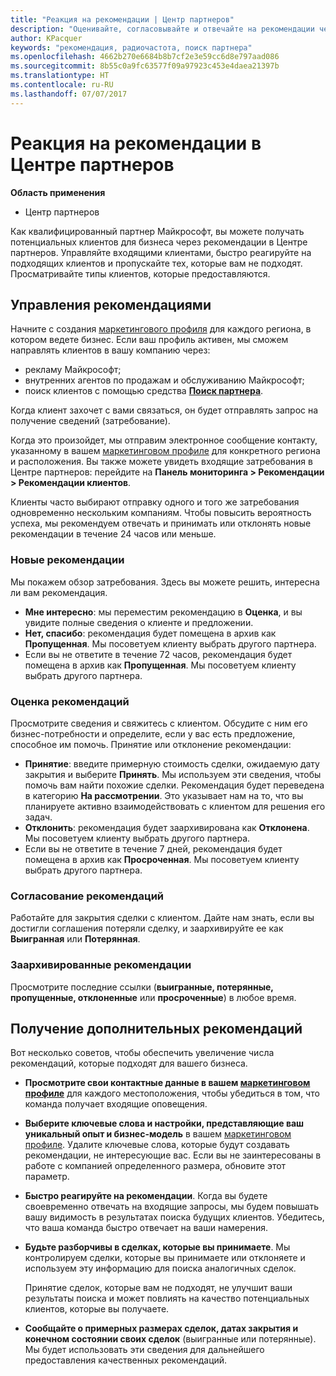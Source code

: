 ```yaml
---
title: "Реакция на рекомендации | Центр партнеров"
description: "Оценивайте, согласовывайте и отвечайте на рекомендации через Центр партнеров."
author: KPacquer
keywords: "рекомендация, радиочастота, поиск партнера"
ms.openlocfilehash: 4662b270e6684b8b7cf2e3e59cc6d8e797aad086
ms.sourcegitcommit: 8b55c0a9fc63577f09a97923c453e4daea21397b
ms.translationtype: HT
ms.contentlocale: ru-RU
ms.lasthandoff: 07/07/2017
---
```

# <a name="responding-to-referrals-in-partner-center"></a>Реакция на рекомендации в Центре партнеров

**Область применения**

-  Центр партнеров

Как квалифицированный партнер Майкрософт, вы можете получать потенциальных клиентов для бизнеса через рекомендации в Центре партнеров. Управляйте входящими клиентами, быстро реагируйте на подходящих клиентов и пропускайте тех, которые вам не подходят. Просматривайте типы клиентов, которые предоставляются. 

## <a name="referral-management"></a>Управления рекомендациями

Начните с создания [маркетингового профиля](create-a-marketing-profile.md) для каждого региона, в котором ведете бизнес. Если ваш профиль активен, мы сможем направлять клиентов в вашу компанию через:

*  рекламу Майкрософт;
*  внутренних агентов по продажам и обслуживанию Майкрософт;
*  поиск клиентов с помощью средства **[Поиск партнера](https://partnercenter.microsoft.com/pcv/search)**.

Когда клиент захочет с вами связаться, он будет отправлять запрос на получение сведений (затребование). 

Когда это произойдет, мы отправим электронное сообщение контакту, указанному в вашем [маркетинговом профиле](create-a-marketing-profile.md) для конкретного региона и расположения. Вы также можете увидеть входящие затребования в Центре партнеров: перейдите на **Панель мониторинга > Рекомендации > Рекомендации клиентов**.

Клиенты часто выбирают отправку одного и того же затребования одновременно нескольким компаниям. Чтобы повысить вероятность успеха, мы рекомендуем отвечать и принимать или отклонять новые рекомендации в течение 24 часов или меньше.

### <a name="new-referrals"></a>Новые рекомендации

Мы покажем обзор затребования. Здесь вы можете решить, интересна ли вам рекомендация. 

*  **Мне интересно**: мы переместим рекомендацию в **Оценка**, и вы увидите полные сведения о клиенте и предложении. 
*  **Нет, спасибо**: рекомендация будет помещена в архив как **Пропущенная**. Мы посоветуем клиенту выбрать другого партнера.
*  Если вы не ответите в течение 72 часов, рекомендация будет помещена в архив как **Пропущенная**. Мы посоветуем клиенту выбрать другого партнера.

### <a name="evaluating-referrals"></a>Оценка рекомендаций

Просмотрите сведения и свяжитесь с клиентом. Обсудите с ним его бизнес-потребности и определите, если у вас есть предложение, способное им помочь. Принятие или отклонение рекомендации: 

*  **Принятие**: введите примерную стоимость сделки, ожидаемую дату закрытия и выберите **Принять**. Мы используем эти сведения, чтобы помочь вам найти похожие сделки. Рекомендация будет переведена в категорию **На рассмотрении**. Это указывает нам на то, что вы планируете активно взаимодействовать с клиентом для решения его задач.
*  **Отклонить**: рекомендация будет заархивирована как **Отклонена**. Мы посоветуем клиенту выбрать другого партнера.
*  Если вы не ответите в течение 7 дней, рекомендация будет помещена в архив как **Просроченная**. Мы посоветуем клиенту выбрать другого партнера.

### <a name="negotiating-referrals"></a>Согласование рекомендаций

Работайте для закрытия сделки с клиентом. Дайте нам знать, если вы достигли соглашения потеряли сделку, и заархивируйте ее как **Выигранная** или **Потерянная**. 

### <a name="archived-referrals"></a>Заархивированные рекомендации

Просмотрите последние ссылки (**выигранные, потерянные, пропущенные, отклоненные** или **просроченные**) в любое время. 

## <a name="getting-more-referrals"></a>Получение дополнительных рекомендаций

Вот несколько советов, чтобы обеспечить увеличение числа рекомендаций, которые подходят для вашего бизнеса.

*  **Просмотрите свои контактные данные в вашем [маркетинговом профиле](create-a-marketing-profile.md)** для каждого местоположения, чтобы убедиться в том, что команда получает входящие оповещения.

*  **Выберите ключевые слова и настройки, представляющие ваш уникальный опыт и бизнес-модель** в вашем [маркетинговом профиле](create-a-marketing-profile.md). Удалите ключевые слова, которые будут создавать рекомендации, не интересующие вас. Если вы не заинтересованы в работе с компанией определенного размера, обновите этот параметр.

*  **Быстро реагируйте на рекомендации**. Когда вы будете своевременно отвечать на входящие запросы, мы будем повышать вашу видимость в результатах поиска будущих клиентов. Убедитесь, что ваша команда быстро отвечает на ваши намерения.

*  **Будьте разборчивы в сделках, которые вы принимаете**. Мы контролируем сделки, которые вы принимаете или отклоняете и используем эту информацию для поиска аналогичных сделок. 

   Принятие сделок, которые вам не подходят, не улучшит ваши результаты поиска и может повлиять на качество потенциальных клиентов, которые вы получаете.

*  **Сообщайте о примерных размерах сделок, датах закрытия и конечном состоянии своих сделок** (выигранные или потерянные). Мы будет использовать эти сведения для дальнейшего предоставления качественных рекомендаций.
